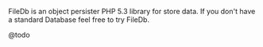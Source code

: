 
FileDb is an object persister PHP 5.3 library for store data. If you don't have a standard Database feel free to try FileDb.

@todo

